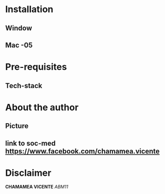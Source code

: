 # Installation 
  ## Window
  
  ## Mac -05
  
  
# Pre-requisites
  ## Tech-stack


# About the author
  ## Picture
  ## link to soc-med https://www.facebook.com/chamamea.vicente

# Disclaimer
**CHAMAMEA VICENTE**
 _ABM11_
